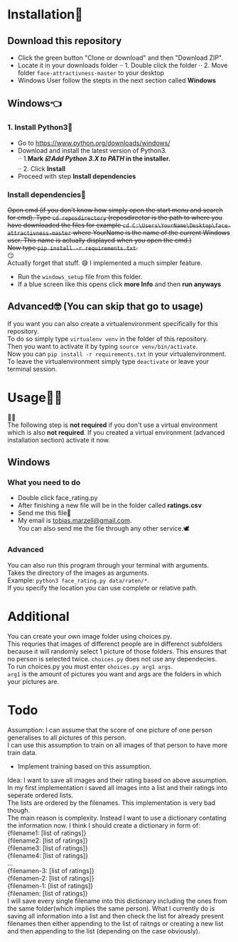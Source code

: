 # Installation:nail_care:

## Download this repository      
- Click the green button "Clone or download" and then "Download ZIP".           
- Locate it in your downloads folder
·· 1. Double click the folder
·· 2. Move folder `face-attractivness-master` to your desktop
- Windows User follow the stepts in the next section called **Windows**

## Windows:point_left:
### 1. Install Python3🐍
- Go to <https://www.python.org/downloads/windows/>   
- Download and install the latest version of Python3.   
·· 1.**Mark _☑️ Add Python 3.X to PATH_ in the installer.**    
·· 2. Click **Install**
- Proceed with step **Install dependencies**

### Install dependencies🤨
~~Open cmd (if you don't know how simply open the start menu and search for cmd).
Type `cd reposdirectory` (reposdirector is the path to where you have downloaded the files
for example `cd C:\Users\YourName\Desktop\face-attractivness-master` where YourName is 
the name of the current Windows user. This name is actually displayed when you open the cmd.)     
Now type `pip install -r requirements.txt`.~~   
😏      
Actually forget that stuff. 
😅
I implemented a much simpler feature.
- Run the `windows_setup` file from this folder.
- If a blue screen like this opens click **more Info** and then **run anyways**

## Advanced🤓 (You can skip that go to usage)
If you want you can also create a virtualenvironment specifically for this repository.      
To do so simply type `virtualenv venv` in the folder of this repository.      
Then you want to activate it by typing `source venv/bin/activate`.     
Now you can `pip install -r requirements.txt` in your virtualenvironment.    
To leave the virtualenvironment simply type `deactivate` or leave your terminal session.     

# Usage👩‍💻  
🚶‍♂️      
The following step is **not required** if you don't use a virtual environment which is also **not required**.
If you created a virtual environment (advanced installation section) activate it now.

## Windows
### What you need to do
- Double click face_rating.py         
- After finishing a new file will be in the folder called **ratings.csv**
- Send me this file💌     
- My email is <tobias.marzell@gmail.com>.     
You can also send me the file through any other service.🕊

### Advanced
You can also run this program through your terminal with arguments.    
Takes the directory of the images as arguments.     
Example: `python3 face_rating.py data/raten/*`.     
If you specify the location you can use complete or relative path.       

# Additional
You can create your own image folder using choices.py.     
This requries that images of differenct people are in differenct subfolders
because it will randomly select 1 picture of those folders. This ensures that
no person is selected twice.
`choices.py` does not use any dependecies.    
To run choices.py you must enter `choices.py arg1 args`.     
`arg1` is the amount of pictures you want and args are the folders in which your pictures are.    
 
# Todo
Assumption: I can assume that the score of one picture of one person generalises to all pictures of this person.    
I can use this assumption to train on all images of that person to have more train data.     
- Implement training based on this assumption.    
    
Idea: I want to save all images and their rating based on above assumption.    
In my first implementation i saved all images into a list and their ratings into seperate ordered lists.    
The lists are ordered by the filenames. This implementation is very bad though.     
The main reason is complexity. Instead I want to use a dictionary contating the information now.
I think I should create a dictionary in form of:     
{filename1: [list of ratings]}     
{filename2: [list of ratings]}     
{filename3: [list of ratings]}     
{filename4: [list of ratings]}     
		...  
{filenamen-3: [list of ratings]}     
{filenamen-2: [list of ratings]}     
{filenamen-1: [list of ratings]}     
{filenamen: [list of ratings]}     
I will save every single filename into this dictionary including the ones from the same folder(which implies the same person).
What I currently do is saving all information into a list and then check the list for already present filenames then
either appending to the list of raitngs or creating a new list and then appending to the list (depending on the case obviously).    
